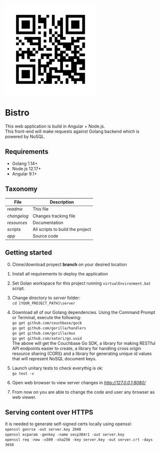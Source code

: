 ![](https://github.com/manulorente/bistro/blob/master/resources/logo.jpeg?raw=true)

**Bistro**
================================================
This web application is build in Angular + Node.js.  
This front-end will make requests against Golang backend which is powered by NoSQL.

## Requirements
* Golang 1.14+  
* Node.js 12.17+
* Angular 9.1+

## Taxonomy
| File      		| Description |
| ----------- 		| ----------- |
| *readme*  		| This file |
| *changelog*  		| Changes tracking file |
| *resources*  		| Documentation|
| *scripts*  		| All scripts to build the project|
| *app*  			| Source code|


## Getting started
0.	Clone/download proyect **branch** on your desired location

1. 	Install all requirements to deploy the application

2. Set Golan workspace for this project running `virtualEnvironment.bat` script. 

3. Change directory to *server* folder:  
``cd [YOUR_PROJECT_PATH]\server``

4. Download all of our Golang dependencies. Using the Command Prompt or Terminal, execute the following:  
`go get github.com/couchbase/gocb`  
`go get github.com/gorilla/handlers`  
`go get github.com/gorilla/mux`  
`go get github.com/satori/go.uuid`  
The above will get the Couchbase Go SDK, a library for making RESTful API endpoints easier to create, a library for handling cross origin resource sharing (CORS) and a library for generating unique id values that will represent NoSQL document keys.
	
5.	Launch unitary tests to check everythig is ok:  
`go test -v`
		
6.	Open web browser to view server changes in *http://127.0.0.1:8080/* 

7.	From now on you are able to change the code and user any browser as web viewer.

## Serving content over HTTPS
It is needed to generate self-signed certs locally using openssl:  
`openssl genrsa -out server.key 2048`  
`openssl ecparam -genkey -name secp384r1 -out server.key`  
`openssl req -new -x509 -sha256 -key server.key -out server.crt -days 3650`  
	